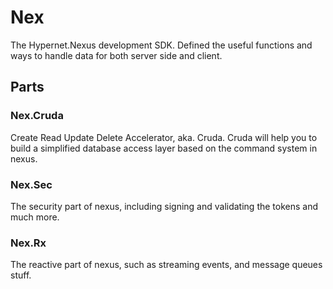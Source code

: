 # Nex

The Hypernet.Nexus development SDK.
Defined the useful functions and ways to handle data for both server side and client.

## Parts

### Nex.Cruda

Create Read Update Delete Accelerator, aka. Cruda.
Cruda will help you to build a simplified database access layer based on the command system in nexus. 

### Nex.Sec

The security part of nexus, including signing and validating the tokens and much more.

### Nex.Rx

The reactive part of nexus, such as streaming events, and message queues stuff.
